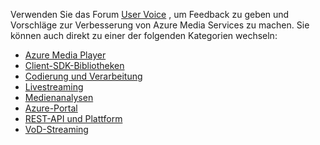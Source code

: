 Verwenden Sie das Forum [User Voice](http://go.microsoft.com/fwlink/?linkid=698785&clcid=0x409) , um Feedback zu geben und Vorschläge zur Verbesserung von Azure Media Services zu machen. Sie können auch direkt zu einer der folgenden Kategorien wechseln: 

* [Azure Media Player](https://feedback.azure.com/forums/169396-media-services/category/109320-azure-media-player/)
* [Client-SDK-Bibliotheken](https://feedback.azure.com/forums/169396-media-services/category/144435-client-sdks/)
* [Codierung und Verarbeitung](https://feedback.azure.com/forums/169396-media-services/category/144411-encoding-and-processing/)
* [Livestreaming](https://feedback.azure.com/forums/169396-media-services/category/144414-live-streaming/)
* [Medienanalysen](https://feedback.azure.com/forums/169396-media-services/category/146181-media-analytics)
* [Azure-Portal](https://feedback.azure.com/forums/169396-media-services/category/144432-portal/)
* [REST-API und Plattform](https://feedback.azure.com/forums/169396-media-services/category/144423-rest-api-and-platform/)
* [VoD-Streaming](https://feedback.azure.com/forums/169396-media-services/category/144429-vod-streaming/)



<!--HONumber=Jan17_HO1-->


